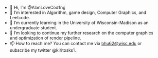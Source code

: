 - 👋 Hi, I’m @AlanLoveCod1ng
- 👀 I’m interested in Algorithm, game design, Computer Graphics, and Leetcode.
- 🌱 I’m currently learning in the University of Wisconsin-Madison as an undergraduate student.
- 💞️ I’m looking to continue my further research on the computer graphics and optimization of render pipeline.
- 📫 How to reach me? You can contact me via bhu62@wisc.edu or subscribe my twitter @kiritosks1.

<!---
AlanLoveCod1ng/AlanLoveCod1ng is a ✨ special ✨ repository because its `README.md` (this file) appears on your GitHub profile.
You can click the Preview link to take a look at your changes.
--->
